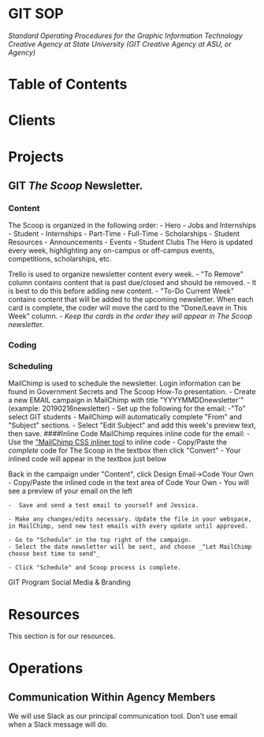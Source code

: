 # GIT SOP

_Standard Operating Procedures for the Graphic Information Technology Creative Agency at State University (GIT Creative Agency at ASU, or Agency)_

# Table of Contents

# Clients

# Projects
## GIT _The Scoop_ Newsletter.
### Content
The Scoop is organized in the following order:
    - Hero
    - Jobs and Internships
        - Student
        - Internships
        - Part-Time
        - Full-Time
    - Scholarships
    - Student Resources
    - Announcements
    - Events
    - Student Clubs
The Hero is updated every week, highlighting any on-campus or off-campus events, competitions, scholarships, etc.


Trello is used to organize newsletter content every week.
    - "To Remove" column contains content that is past due/closed and should be removed.
        - It is best to do this before adding new content.
    - "To-Do Current Week" contains content that will be added to the upcoming newsletter. When each card is complete, the coder will move the card to the "Done/Leave in This Week" column. 
    - *Keep the cards in the order they will appear in The Scoop newsletter.* 
    

### Coding


### Scheduling
MailChimp is used to schedule the newsletter. Login information can be found in Government Secrets and The Scoop How-To presentation.
    -  Create a new EMAIL campaign in MailChimp with title "YYYYMMDDnewsletter'" (example: 20190216newsletter)
    - Set up the following for the email:
    -"To" select GIT students
        - MailChimp will automatically complete "From" and "Subject" sections.
        - Select "Edit Subject" and add this week's preview text, then save.
####Inline Code
MailChimp requires inline code for the email:
    - Use the <a href="https://templates.mailchimp.com/resources/inline-css/">"MailChimp CSS inliner tool</a> to inline code
    - Copy/Paste the *complete* code for The Scoop in the textbox then click "Convert"
        - Your inlined code will appear in the textbox just below

Back in the campaign under "Content", click Design Email->Code Your Own
    - Copy/Paste the inlined code in the text area of Code Your Own
        - You will see a preview of your email on the left

    -  Save and send a test email to yourself and Jessica.

    - Make any changes/edits necessary. Update the file in your webspace, in MailChimp, send new test emails with every update until approved.

    - Go to "Schedule" in the top right of the campaign.
    - Select the date newsletter will be sent, and choose _"Let MailChimp choose best time to send"_

    - Click "Schedule" and Scoop process is complete.




GIT Program Social Media & Branding

# Resources

This section is for our resources.

# Operations

## Communication Within Agency Members

We will use Slack as our principal communication tool. Don't use email when a Slack message will do.
